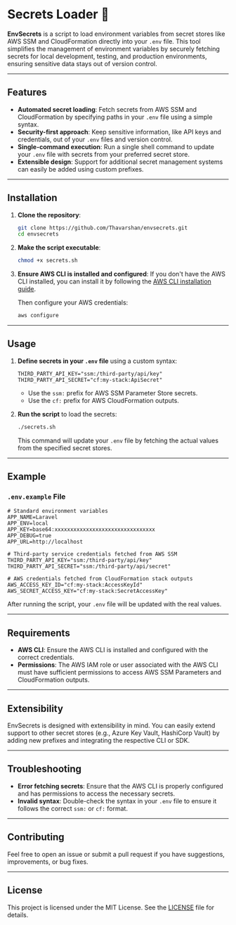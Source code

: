 # Secrets Loader 🔐

**EnvSecrets** is a script to load environment variables from secret stores like AWS SSM and CloudFormation directly into your `.env` file. This tool simplifies the management of environment variables by securely fetching secrets for local development, testing, and production environments, ensuring sensitive data stays out of version control.

---

## Features

- **Automated secret loading**: Fetch secrets from AWS SSM and CloudFormation by specifying paths in your `.env` file using a simple syntax.
- **Security-first approach**: Keep sensitive information, like API keys and credentials, out of your `.env` files and version control.
- **Single-command execution**: Run a single shell command to update your `.env` file with secrets from your preferred secret store.
- **Extensible design**: Support for additional secret management systems can easily be added using custom prefixes.

---

## Installation

1. **Clone the repository**:

   ```bash
   git clone https://github.com/Thavarshan/envsecrets.git
   cd envsecrets
   ```

2. **Make the script executable**:

   ```bash
   chmod +x secrets.sh
   ```

3. **Ensure AWS CLI is installed and configured**:
   If you don't have the AWS CLI installed, you can install it by following the [AWS CLI installation guide](https://docs.aws.amazon.com/cli/latest/userguide/install-cliv2.html).

   Then configure your AWS credentials:

   ```bash
   aws configure
   ```

---

## Usage

1. **Define secrets in your `.env` file** using a custom syntax:

   ```env
   THIRD_PARTY_API_KEY="ssm:/third-party/api/key"
   THIRD_PARTY_API_SECRET="cf:my-stack:ApiSecret"
   ```

   - Use the `ssm:` prefix for AWS SSM Parameter Store secrets.
   - Use the `cf:` prefix for AWS CloudFormation outputs.

2. **Run the script** to load the secrets:

   ```bash
   ./secrets.sh
   ```

   This command will update your `.env` file by fetching the actual values from the specified secret stores.

---

## Example

### `.env.example` File

```env
# Standard environment variables
APP_NAME=Laravel
APP_ENV=local
APP_KEY=base64:xxxxxxxxxxxxxxxxxxxxxxxxxxxxxxxx
APP_DEBUG=true
APP_URL=http://localhost

# Third-party service credentials fetched from AWS SSM
THIRD_PARTY_API_KEY="ssm:/third-party/api/key"
THIRD_PARTY_API_SECRET="ssm:/third-party/api/secret"

# AWS credentials fetched from CloudFormation stack outputs
AWS_ACCESS_KEY_ID="cf:my-stack:AccessKeyId"
AWS_SECRET_ACCESS_KEY="cf:my-stack:SecretAccessKey"
```

After running the script, your `.env` file will be updated with the real values.

---

## Requirements

- **AWS CLI**: Ensure the AWS CLI is installed and configured with the correct credentials.
- **Permissions**: The AWS IAM role or user associated with the AWS CLI must have sufficient permissions to access AWS SSM Parameters and CloudFormation outputs.

---

## Extensibility

EnvSecrets is designed with extensibility in mind. You can easily extend support to other secret stores (e.g., Azure Key Vault, HashiCorp Vault) by adding new prefixes and integrating the respective CLI or SDK.

---

## Troubleshooting

- **Error fetching secrets**: Ensure that the AWS CLI is properly configured and has permissions to access the necessary secrets.
- **Invalid syntax**: Double-check the syntax in your `.env` file to ensure it follows the correct `ssm:` or `cf:` format.

---

## Contributing

Feel free to open an issue or submit a pull request if you have suggestions, improvements, or bug fixes.

---

## License

This project is licensed under the MIT License. See the [LICENSE](LICENSE) file for details.
